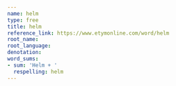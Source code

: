```yaml
---
name: helm
type: free
title: helm
reference_link: https://www.etymonline.com/word/helm
root_name: 
root_language: 
denotation: 
word_sums:
- sum: 'Helm + '
  respelling: helm
---
```

